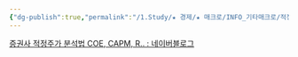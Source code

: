 ```yaml
---
{"dg-publish":true,"permalink":"/1.Study/★ 경제/★ 매크로/INFO_기타매크로/적정주가 구하기/","created":"2024-09-19T15:32:46.301+09:00","updated":"2025-06-03T20:07:19.582+09:00"}
---
```




[증권사 적정주가 분석법 COE, CAPM, R.. : 네이버블로그](https://blog.naver.com/presidentjmj/222813988502)